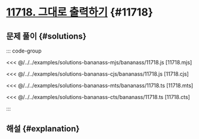 # [11718. 그대로 출력하기](https://www.acmicpc.net/problem/11718) {#11718}

<!-- @include: @/shared/wip.ko.md -->

## 문제 풀이 {#solutions}

::: code-group

<<< @/../../examples/solutions-bananass-mjs/bananass/11718.js [11718.mjs]

<<< @/../../examples/solutions-bananass-cjs/bananass/11718.js [11718.cjs]

<<< @/../../examples/solutions-bananass-mts/bananass/11718.ts [11718.mts]

<<< @/../../examples/solutions-bananass-cts/bananass/11718.ts [11718.cts]

:::

## 해설 {#explanation}
